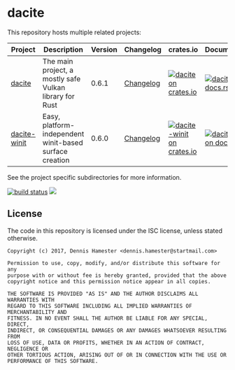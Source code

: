 # dacite

This repository hosts multiple related projects:

| Project | Description | Version | Changelog | crates.io | Documentation | License |
| --- | --- | --- | --- | --- | --- | --- |
| [dacite] | The main project, a mostly safe Vulkan library for Rust | 0.6.1 | [Changelog][dacite-changelog] | [![dacite on crates.io](https://img.shields.io/crates/v/dacite.svg)](https://crates.io/crates/dacite) | [![dacite on docs.rs](https://docs.rs/dacite/badge.svg)](https://docs.rs/dacite) | [![dacite license](https://img.shields.io/badge/license-ISC-blue.svg)](dacite/LICENSE) |
| [dacite-winit] | Easy, platform-independent winit-based surface creation | 0.6.0 | [Changelog][dacite-winit-changelog] | [![dacite-winit on crates.io](https://img.shields.io/crates/v/dacite-winit.svg)](https://crates.io/crates/dacite-winit) | [![dacite-winit on docs.rs](https://docs.rs/dacite-winit/badge.svg)](https://docs.rs/dacite-winit) | [![dacite-winit license](https://img.shields.io/badge/license-ISC-blue.svg)](dacite-winit/LICENSE) |

See the project specific subdirectories for more information.

[![build status](https://gitlab.com/dennis-hamester/dacite/badges/master/build.svg)](https://gitlab.com/dennis-hamester/dacite)
[![](https://tokei.rs/b1/gitlab/dennis-hamester/dacite?category=lines)](https://gitlab.com/dennis-hamester/dacite)

[dacite]: dacite
[dacite-changelog]: dacite/CHANGELOG.md

[dacite-winit]: dacite-winit
[dacite-winit-changelog]: dacite-winit/CHANGELOG.md

## License

The code in this repository is licensed under the ISC license, unless stated
otherwise.

```
Copyright (c) 2017, Dennis Hamester <dennis.hamester@startmail.com>

Permission to use, copy, modify, and/or distribute this software for any
purpose with or without fee is hereby granted, provided that the above
copyright notice and this permission notice appear in all copies.

THE SOFTWARE IS PROVIDED "AS IS" AND THE AUTHOR DISCLAIMS ALL WARRANTIES WITH
REGARD TO THIS SOFTWARE INCLUDING ALL IMPLIED WARRANTIES OF MERCHANTABILITY AND
FITNESS. IN NO EVENT SHALL THE AUTHOR BE LIABLE FOR ANY SPECIAL, DIRECT,
INDIRECT, OR CONSEQUENTIAL DAMAGES OR ANY DAMAGES WHATSOEVER RESULTING FROM
LOSS OF USE, DATA OR PROFITS, WHETHER IN AN ACTION OF CONTRACT, NEGLIGENCE OR
OTHER TORTIOUS ACTION, ARISING OUT OF OR IN CONNECTION WITH THE USE OR
PERFORMANCE OF THIS SOFTWARE.
```
